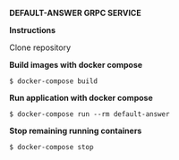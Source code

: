 **DEFAULT-ANSWER GRPC SERVICE**

**Instructions**

Clone repository

**Build images with docker compose**

`$ docker-compose build`

**Run application with docker compose**

`$ docker-compose run --rm default-answer`

**Stop remaining running containers**

`$ docker-compose stop`
